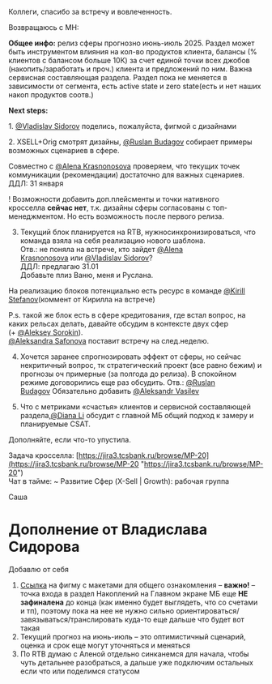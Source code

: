 
Коллеги, спасибо за встречу и вовлеченность. 

Возвращаюсь с МН: 

**Общее инфо:** релиз сферы прогнозно июнь-июль 2025. Раздел может быть инструментом влияния на кол-во продуктов клиента, балансы (% клиентов с балансом больше 10К) за счет единой точки всех джобов (накопить/заработать и проч.) клиента и предложений по ним. Важна сервисная составляющая раздела. Раздел пока не меняется в зависимости от сегмента, есть active state и zero state(есть и нет наших накоп продуктов соотв.)

**Next steps:**

1. [@Vladislav Sidorov](mailto:v.v.sidorov@tbank.ru "mailto:v.v.sidorov@tbank.ru") поделись, пожалуйста, фигмой с дизайнами

2. XSELL+Orig смотрят дизайны, [@Ruslan Budagov](mailto:r.budagov@tbank.ru "mailto:r.budagov@tbank.ru") собирает примеры возможных сценариев в сфере.

Совместно с [@Alena Krasnonosova](mailto:a.krasnonosova@tbank.ru "mailto:a.krasnonosova@tbank.ru") проверяем, что текущих точек коммуникации (рекомендации) достаточно для важных сценариев. ДДЛ: 31 января  

! Возможности добавить доп.плейсменты и точки нативного кросселла **сейчас нет**, т.к. дизайны сферы согласованы с топ-менеджментом. Но есть возможность после первого релиза.

3. Текущий блок планируется на RTB, нужносинхронизироваться, что команда взяла на себя реализацию нового шаблона.  
Отв.: не поняла на встрече, кто зайдет [@Alena Krasnonosova](mailto:a.krasnonosova@tbank.ru "mailto:a.krasnonosova@tbank.ru") или [@Vladislav Sidorov](mailto:v.v.sidorov@tbank.ru "mailto:v.v.sidorov@tbank.ru")?  
ДДЛ: предлагаю 31.01  
Добавьте плиз Ваню, меня и Руслана. 

На реализацию блоков потенциально есть ресурс в команде [@Kirill Stefanov](mailto:k.stefanov@tbank.ru "mailto:k.stefanov@tbank.ru")(коммент от Кирилла на встрече)

P.s. такой же блок есть в сфере кредитования, где встал вопрос, на каких рельсах делать, давайте обсудим в контексте двух сфер (+ [@Aleksey Sorokin](mailto:a.sorokin2@tinkoff.ru "mailto:a.sorokin2@tinkoff.ru")).  
[@Aleksandra Safonova](mailto:al.v.safonova@tbank.ru "mailto:al.v.safonova@tbank.ru") поставит встречу на след.неделю. 

4. Хочется заранее спрогнозировать эффект от сферы, но сейчас некритичный вопрос, тк стратегический проект (все равно бежим) и прогнозы оч примерные (за полгода до релиза). В спокойном режиме договорились еще раз обсудить. Отв.: [@Ruslan Budagov](mailto:r.budagov@tbank.ru "mailto:r.budagov@tbank.ru") Обязательно добавить [@Aleksandr Vasilev](mailto:a.r.vasilev@tbank.ru "mailto:a.r.vasilev@tbank.ru")

5. Что с метриками «счастья» клиентов и сервисной составляющей раздела,[@Diana Li](mailto:di.li@tbank.ru "mailto:di.li@tbank.ru") обсудит с главной МБ общий подход к замеру и планируемые CSAT.  

Дополняйте, если что-то упустила. 

Задача кросселла: [https://jira3.tcsbank.ru/browse/MP-20](https://jira3.tcsbank.ru/browse/MP-20 "https://jira3.tcsbank.ru/browse/MP-20")  
Чат в тайме: ~ Развитие Сфер (X-Sell | Growth): рабочая группа

Саша


# Дополнение от Владислава Сидорова

Добавлю от себя 

1. [Ссылка](https://www.figma.com/design/LW8YtsargRlpq60Yxy6y6j/%F0%9F%8F%A6-%D0%A0%D0%B0%D0%B7%D0%B4%D0%B5%D0%BB-%D0%BD%D0%B0%D0%BA%D0%BE%D0%BF%D0%BB%D0%B5%D0%BD%D0%B8%D0%B9-%5B%D0%92-%D1%80%D0%B0%D0%B1%D0%BE%D1%82%D0%B5%5D?node-id=3562-40833&p=f&t=6nnYXouyYbxYxu29-0 "https://www.figma.com/design/LW8YtsargRlpq60Yxy6y6j/%F0%9F%8F%A6-%D0%A0%D0%B0%D0%B7%D0%B4%D0%B5%D0%BB-%D0%BD%D0%B0%D0%BA%D0%BE%D0%BF%D0%BB%D0%B5%D0%BD%D0%B8%D0%B9-%5B%D0%92-%D1%80%D0%B0%D0%B1%D0%BE%D1%82%D0%B5%5D?node-id=3562-40833&p=f&t=6nnYXouyYbxYxu29-0") на фигму с макетами для общего ознакомления – **важно!** – точка входа в раздел Накоплений на Главном экране МБ еще **НЕ зафиналена** до конца (как именно будет выглядеть, что со счетами и тп), поэтому пока на нее не нужно сильно ориентироваться/завязываться/транслировать куда-то еще дальше что будет вот такая
2. Текущий прогноз на июнь-июль – это оптимистичный сценарий, оценка и срок еще могут уточняться и меняться
3. По RTB думаю с Аленой отдельно синканемся для начала, чтобы чуть детальнее разобраться, а дальше уже подключим остальных если что или поделимся статусом